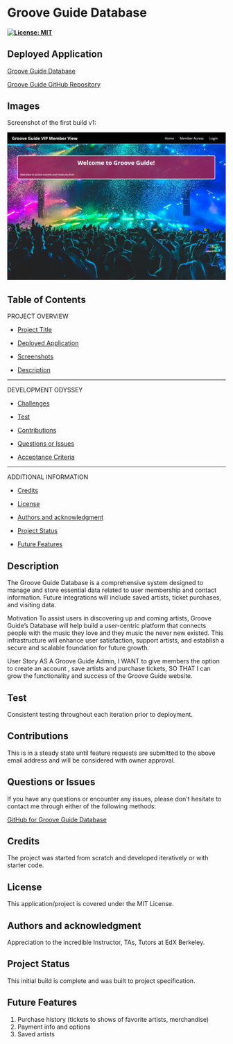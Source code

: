 # Groove Guide Database

#### [![License: MIT](https://img.shields.io/badge/License-MIT-yellow.svg)](https://opensource.org/licenses/MIT) 

## Deployed Application
[Groove Guide Database](https://groove-guide-database-1-aac602f0f549.herokuapp.com/)

[Groove Guide GitHub Repository](https://github.com/cguntur/groove_guide__database)

## Images

Screenshot of the first build v1:

![screen shot of initial build](/public/images/Groove%20Guide%20Database.jpg)

## Table of Contents

PROJECT OVERVIEW

- [Project Title](#project-title-top)

- [Deployed Application](#deployed-application)

- [Screenshots](#images)

- [Description](#description)

---------------------

DEVELOPMENT ODYSSEY

- [Challenges](#challenges)

- [Test](#credits)

- [Contributions](#contributions)

- [Questions or Issues](#questions-issues)

- [Acceptance Criteria](#acceptance-criteria)

---------------------

ADDITIONAL INFORMATION

- [Credits](#credits)

- [License](#license)

- [Authors and acknowledgment](#authors-and-acknowledgment)

- [Project Status](#project-status)

- [Future Features](#future-features)


## Description
The Groove Guide Database is a comprehensive system designed to manage and store essential data related to user membership and contact information. Future integrations will include saved artists, ticket purchases, and visiting data. 

Motivation
To assist users in discovering up and coming artists, Groove Guide’s Database will help build a user-centric platform that connects people with the music they love and they music the never new existed. This infrastructure will enhance user satisfaction, support artists, and establish a secure and scalable foundation for future growth. 

User Story
AS A Groove Guide Admin,
I WANT  to give members the option to create an account , save artists and purchase tickets, 
SO THAT I can grow the functionality and success of the Groove Guide website. 

## Test
Consistent testing throughout each iteration prior to deployment. 

## Contributions
This is in a steady state until feature requests are submitted to the above email address and will be considered with owner approval.

## Questions or Issues
If you have any questions or encounter any issues, please don't hesitate to contact me through either of the following methods:

[GitHub for Groove Guide Database](https://github.com/https://github.com/cguntur/groove_guide__database)

## Credits
The project was started from scratch and developed iteratively or with starter code.

## License
This application/project is covered under the MIT License.

## Authors and acknowledgment
Appreciation to the incredible Instructor, TAs, Tutors at EdX Berkeley.

## Project Status
This initial build is complete and was built to project specification.

## Future Features
1. Purchase history (tickets to shows of favorite artists, merchandise)
2. Payment info and options
3. Saved artists
